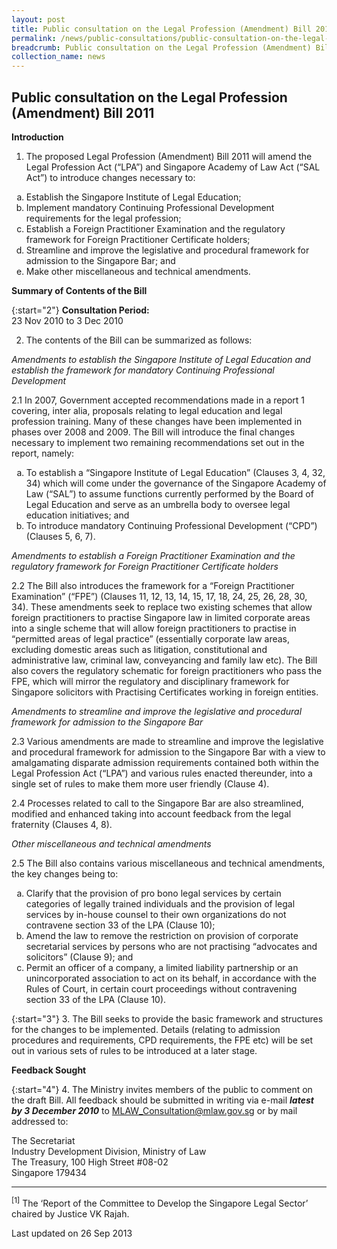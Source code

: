 ```yaml
---
layout: post
title: Public consultation on the Legal Profession (Amendment) Bill 2011
permalink: /news/public-consultations/public-consultation-on-the-legal-profession-amendment-bill-2011/
breadcrumb: Public consultation on the Legal Profession (Amendment) Bill 2011
collection_name: news
---
```


Public consultation on the Legal Profession (Amendment) Bill 2011
---

**Introduction**

1. The proposed Legal Profession (Amendment) Bill 2011 will amend the Legal Profession Act (“LPA”) and Singapore Academy of Law Act (“SAL Act”) to introduce changes necessary to:

<ol style="list-style-type: lower-alpha">
  <li>Establish the Singapore Institute of Legal Education;</li>
  <li>Implement mandatory Continuing Professional Development requirements for the legal profession;
</li>
  <li>Establish a Foreign Practitioner Examination and the regulatory framework for Foreign Practitioner Certificate holders;</li>
  <li>Streamline and improve the legislative and procedural framework for admission to the Singapore Bar; and</li>
  <li>Make other miscellaneous and technical amendments.</li>
</ol>

**Summary of Contents of the Bill**

{:start="2"}
**Consultation Period:**<Br>
23 Nov 2010 to 3 Dec 2010
  
2. The contents of the Bill can be summarized as follows:

<i>Amendments to establish the Singapore Institute of Legal Education and establish the framework for mandatory Continuing Professional Development</i>

2.1 In 2007, Government accepted recommendations made in a report 1 covering, inter alia, proposals relating to legal education and legal profession training. Many of these changes have been implemented in phases over 2008 and 2009. The Bill will introduce the final changes necessary to implement two remaining recommendations set out in the report, namely:

<ol style="list-style-type: lower-alpha">
  <li> To establish a “Singapore Institute of Legal Education” (Clauses 3, 4, 32, 34) which will come under the governance of the Singapore Academy of Law (“SAL”) to assume functions currently performed by the Board of Legal Education and serve as an umbrella body to oversee legal education initiatives; and</li>
  <li>To introduce mandatory Continuing Professional Development (“CPD”) (Clauses 5, 6, 7).</li>
</ol>

<i>Amendments to establish a Foreign Practitioner Examination and the regulatory framework for Foreign Practitioner Certificate holders</i>

2.2 The Bill also introduces the framework for a “Foreign Practitioner Examination” (“FPE”) (Clauses 11, 12, 13, 14, 15, 17, 18, 24, 25, 26, 28, 30, 34). These amendments seek to replace two existing schemes that allow foreign practitioners to practise Singapore law in limited corporate areas into a single scheme that will allow foreign practitioners to practise in “permitted areas of legal practice” (essentially corporate law areas, excluding domestic areas such as litigation, constitutional and administrative law, criminal law, conveyancing and family law etc). The Bill also covers the regulatory schematic for foreign practitioners who pass the FPE, which will mirror the regulatory and disciplinary framework for Singapore solicitors with Practising Certificates working in foreign entities.

<i>Amendments to streamline and improve the legislative and procedural framework for admission to the Singapore Bar</i>

2.3 Various amendments are made to streamline and improve the legislative and procedural framework for admission to the Singapore Bar with a view to amalgamating disparate admission requirements contained both within the Legal Profession Act (“LPA”) and various rules enacted thereunder, into a single set of rules to make them more user friendly (Clause 4).

2.4 Processes related to call to the Singapore Bar are also streamlined, modified and enhanced taking into account feedback from the legal fraternity (Clauses 4, 8).

<i>Other miscellaneous and technical amendments</i>

2.5 The Bill also contains various miscellaneous and technical amendments, the key changes being to:

<ol style="list-style-type: lower-alpha">
  <li> Clarify that the provision of pro bono legal services by certain categories of legally trained individuals and the provision of legal services by in-house counsel to their own organizations do not contravene section 33 of the LPA (Clause 10);</li>
  <li>Amend the law to remove the restriction on provision of corporate secretarial services by persons who are not practising “advocates and solicitors” (Clause 9); and</li>
  <li>Permit an officer of a company, a limited liability partnership or an unincorporated association to act on its behalf, in accordance with the Rules of Court, in certain court proceedings without contravening section 33 of the LPA (Clause 10).</li>
</ol>

{:start="3"}
3. The Bill seeks to provide the basic framework and structures for the changes to be implemented. Details (relating to admission procedures and requirements, CPD requirements, the FPE etc) will be set out in various sets of rules to be introduced at a later stage.

**Feedback Sought**

{:start="4"}
4. The Ministry invites members of the public to comment on the draft Bill. All feedback should be submitted in writing via e-mail <b><i>latest by 3 December 2010</i></b> to <a href="mailto:MLAW_Consultation@mlaw.gov.sg">MLAW_Consultation@mlaw.gov.sg</a> or by mail addressed to:

<p class="address-centered">
  The Secretariat<br>
  Industry Development Division, Ministry of Law<br>
  The Treasury, 100 High Street #08-02<br>
  Singapore 179434   
</p>

---

<sup>[1]</sup> The ‘Report of the Committee to Develop the Singapore Legal Sector’ chaired by Justice VK Rajah.

<p class="right-side-updated">Last updated on 26 Sep 2013</p>
